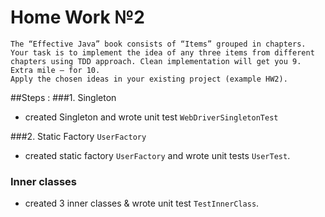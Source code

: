 # Home Work №2
    The “Effective Java” book consists of “Items” grouped in chapters. Your task is to implement the idea of any three items from different chapters using TDD approach. Clean implementation will get you 9. Extra mile – for 10.
    Apply the chosen ideas in your existing project (example HW2).
##Steps :
###1. Singleton
 - created Singleton and wrote unit test `WebDriverSingletonTest`


###2. Static Factory `UserFactory`
 - created static factory `UserFactory` and wrote unit tests `UserTest`.


### Inner classes
- created 3 inner classes & wrote unit test `TestInnerClass`.
